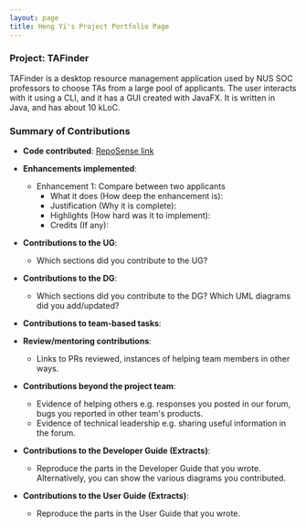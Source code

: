 ```yaml
---
layout: page
title: Heng Yi's Project Portfolio Page
---
```


### Project: TAFinder

TAFinder is a desktop resource management application used by NUS SOC professors to choose TAs from a large pool of applicants. The user interacts with it using a CLI, and it has a GUI created with JavaFX. It is written in Java, and has about 10 kLoC.

### Summary of Contributions

* **Code contributed**: [RepoSense link](https://nus-cs2103-ay2324s1.github.io/tp-dashboard/?search=lheng1&breakdown=true)

* **Enhancements implemented**:
  * Enhancement 1: Compare between two applicants
    * What it does (How deep the enhancement is):
    * Justification (Why it is complete):
    * Highlights (How hard was it to implement):
    * Credits (If any):

* **Contributions to the UG**:
  * Which sections did you contribute to the UG?

* **Contributions to the DG**:
  * Which sections did you contribute to the DG? Which UML diagrams did you add/updated?

* **Contributions to team-based tasks**:

* **Review/mentoring contributions**:
  * Links to PRs reviewed, instances of helping team members in other ways.

* **Contributions beyond the project team**:
  * Evidence of helping others e.g. responses you posted in our forum, bugs you reported in other team's products.
  * Evidence of technical leadership e.g. sharing useful information in the forum.

* **Contributions to the Developer Guide (Extracts)**:
  * Reproduce the parts in the Developer Guide that you wrote. Alternatively, you can show the various diagrams you contributed.
  
* **Contributions to the User Guide (Extracts)**:
  * Reproduce the parts in the User Guide that you wrote.